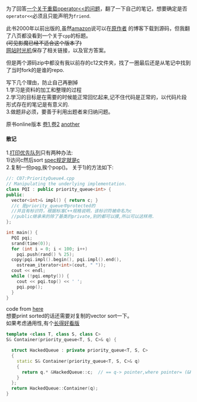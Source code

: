 为了回答[一个关于重载operator<<的问题](https://stackoverflow.com/questions/74672391/get-private-element-outside-the-class)，翻了一下自己的笔记，想要确定是否`operator<<`必须且只能声明为`friend`.    

此书2000年以前出版的,虽然[amazon](https://www.amazon.com/Thinking-Vol-Introduction-Standard-2nd/dp/0139798099)说可以在[原作者](https://www.bruceeckel.com/) 的博客下载到源码，但我翻了八页都没看到一个关于`cpp`的标题。    
~~(可见影魔已经不适合这个版本了)~~    
[网站时光机](https://web.archive.org/web/20070304085516/http://www.mindview.net/FAQ/FAQ-002)保存了相关链接，以及官方答案。    

但是两个源码zip中都没有我以前存的c12文件夹，找了一圈最后还是从笔记中找到了当时fork的是谁的repo.    

写下几个理由，防止自己再删掉    
1.学习是资料的加工和整理的过程    
2.学习的目标是在需要的时候能正常回忆起来,记不住代码是正常的，以代码片段形式存在的笔记是有意义的.    
3.做题非必须，要善于利用出题者来归纳问题。    

原书online版本 [卷1](https://web.mit.edu/merolish/ticpp/TicV2.html),[卷2](https://web.mit.edu/merolish/ticpp/TicV2.html#_Toc53985710)
[another](https://www.fi.muni.cz/usr/jkucera/tic/tic_c.html)

#### 散记
1.[打印优先队列](https://www.linuxtopia.org/online_books/programming_books/c++_practical_programming/c++_practical_programming_189.html)只有两种办法:  
1)访问c然后sort [spec规定就是c](https://github.com/gcc-mirror/gcc/blob/master/libstdc%2B%2B-v3/include/bits/stl_queue.h#L145)  
2.复制一份pqg,挨个pop()。
关于1)的方法如下:
```cpp
//: C07:PriorityQueue4.cpp
// Manipulating the underlying implementation.
class PQI : public priority_queue<int> {
public:
  vector<int>& impl() { return c; } 
  //c 是priority_queue中protected的
  //并且有标识符，根据标准C++规格说明，该标识符被命名为c
  //public继承来的除了基类的private,别的都可以摸,所以可以这样用.
};

int main() {
  PQI pqi;
  srand(time(0));
  for (int i = 0; i < 100; i++)
    pqi.push(rand() % 25);
  copy(pqi.impl().begin(), pqi.impl().end(),
    ostream_iterator<int>(cout, " "));
  cout << endl;
  while (!pqi.empty()) {
    cout << pqi.top() << ' ';
    pqi.pop();
  }
}

```
code from [here](https://www.linuxtopia.org/online_books/programming_books/c++_practical_programming/c++_practical_programming_189.html)   
想要print sorted的话还需要对复制的vector sort一下。   
如果考虑通用性,有个[长得好看版](https://stackoverflow.com/a/12886393/13792395)   
```cpp
template <class T, class S, class C>
S& Container(priority_queue<T, S, C>& q) {

  struct HackedQueue : private priority_queue<T, S, C>
  {
    static S& Container(priority_queue<T, S, C>& q) 
    {
      return q.* &HackedQueue::c;  // == q-> pointer,where pointer= (&HackedQueue::c)
    }
  };
  return HackedQueue::Container(q);
}
```
